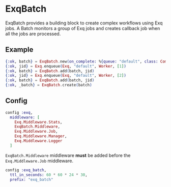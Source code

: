 # ExqBatch

ExqBatch provides a building block to create complex workflows using
Exq jobs. A Batch monitors a group of Exq jobs and creates callback
job when all the jobs are processed.

## Example

```elixir
{:ok, batch} = ExqBatch.new(on_complete: %{queue: "default", class: CompletionWorker, args: ["complete"]})
{:ok, jid} = Exq.enqueue(Exq, "default", Worker, [1])
{:ok, batch} = ExqBatch.add(batch, jid)
{:ok, jid} = Exq.enqueue(Exq, "default", Worker, [2])
{:ok, batch} = ExqBatch.add(batch, jid)
{:ok, _batch} = ExqBatch.create(batch)
```

## Config

```elixir
config :exq,
  middleware: [
    Exq.Middleware.Stats,
    ExqBatch.Middleware,
    Exq.Middleware.Job,
    Exq.Middleware.Manager,
    Exq.Middleware.Logger
  ]
```

`ExqBatch.Middleware` middleware **must** be added before the
`Exq.Middleware.Job` middleware.

```elixir
config :exq_batch,
  ttl_in_seconds: 60 * 60 * 24 * 30,
  prefix: "exq_batch"
```
